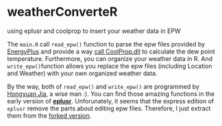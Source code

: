 # weatherConverteR
using eplusr and coolprop to insert your weather data in EPW

The `main.R` call `read_epw()` function to parse the epw files provided by [EnergyPlus](https://energyplus.net/) and provide a way [call CoolProp.dll](https://github.com/CoolProp/CoolProp) to calculate the dew point temperature. Furthermore, you can organize your weather data in R. And `write_epw()`function allows you replace the epw files (including Location and Weather) with your own organized weather data.

By the way, both of `read_epw()` and `write_epw()` are programmed by [Hongyuan Jia](https://github.com/hongyuanjia), a wise man :). You can find those amazing functions in the early version of [**eplusr**](https://github.com/hongyuanjia/eplusr). Unforunately, it seems that the express edition of `eplusr` remove the parts about editing epw files. Therefore, I just extract them from the [forked version](https://github.com/jywang2016/eplusr/tree/master/R).
